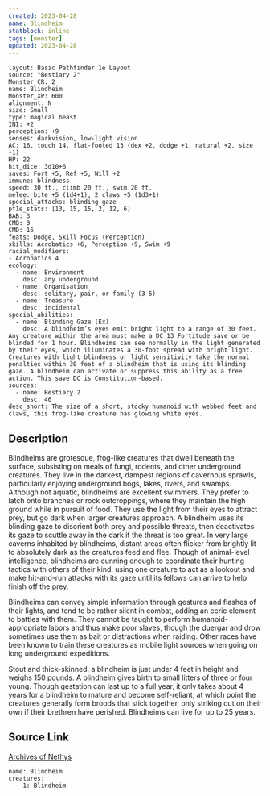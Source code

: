 ```yaml
---
created: 2023-04-28
name: Blindheim
statblock: inline
tags: [monster]
updated: 2023-04-28
---
```

```statblock
layout: Basic Pathfinder 1e Layout
source: "Bestiary 2"
Monster_CR: 2
name: Blindheim
Monster_XP: 600
alignment: N
size: Small
type: magical beast
INI: +2
perception: +9
senses: darkvision, low-light vision
AC: 16, touch 14, flat-footed 13 (dex +2, dodge +1, natural +2, size +1)
HP: 22
hit_dice: 3d10+6
saves: Fort +5, Ref +5, Will +2
immune: blindness
speed: 30 ft., climb 20 ft., swim 20 ft.
melee: bite +5 (1d4+1), 2 claws +5 (1d3+1)
special_attacks: blinding gaze
pf1e_stats: [13, 15, 15, 2, 12, 6]
BAB: 3
CMB: 3
CMD: 16
feats: Dodge, Skill Focus (Perception)
skills: Acrobatics +6, Perception +9, Swim +9
racial_modifiers:
- Acrobatics 4
ecology:
  - name: Environment
    desc: any underground
  - name: Organisation
    desc: solitary, pair, or family (3-5)
  - name: Treasure
    desc: incidental
special_abilities:
  - name: Blinding Gaze (Ex)
    desc: A blindheim’s eyes emit bright light to a range of 30 feet. Any creature within the area must make a DC 13 Fortitude save or be blinded for 1 hour. Blindheims can see normally in the light generated by their eyes, which illuminates a 30-foot spread with bright light. Creatures with light blindness or light sensitivity take the normal penalties within 30 feet of a blindheim that is using its blinding gaze. A blindheim can activate or suppress this ability as a free action. This save DC is Constitution-based.
sources:
  - name: Bestiary 2
    desc: 46
desc_short: The size of a short, stocky humanoid with webbed feet and claws, this frog-like creature has glowing white eyes. 
```
## Description
Blindheims are grotesque, frog-like creatures that dwell beneath the surface, subsisting on meals of fungi, rodents, and other underground creatures. They live in the darkest, dampest regions of cavernous sprawls, particularly enjoying underground bogs, lakes, rivers, and swamps. Although not aquatic, blindheims are excellent swimmers. They prefer to latch onto branches or rock outcroppings, where they maintain the high ground while in pursuit of food. They use the light from their eyes to attract prey, but go dark when larger creatures approach. A blindheim uses its blinding gaze to disorient both prey and possible threats, then deactivates its gaze to scuttle away in the dark if the threat is too great. In very large caverns inhabited by blindheims, distant areas often flicker from brightly lit to absolutely dark as the creatures feed and flee. Though of animal-level intelligence, blindheims are cunning enough to coordinate their hunting tactics with others of their kind, using one creature to act as a lookout and make hit-and-run attacks with its gaze until its fellows can arrive to help finish off the prey. 

Blindheims can convey simple information through gestures and flashes of their lights, and tend to be rather silent in combat, adding an eerie element to battles with them. They cannot be taught to perform humanoid-appropriate labors and thus make poor slaves, though the duergar and drow sometimes use them as bait or distractions when raiding. Other races have been known to train these creatures as mobile light sources when going on long underground expeditions. 

Stout and thick-skinned, a blindheim is just under 4 feet in height and weighs 150 pounds. A blindheim gives birth to small litters of three or four young. Though gestation can last up to a full year, it only takes about 4 years for a blindheim to mature and become self-reliant, at which point the creatures generally form broods that stick together, only striking out on their own if their brethren have perished. Blindheims can live for up to 25 years.
## Source Link
[Archives of Nethys](https://aonprd.com/MonsterDisplay.aspx?ItemName=Blindheim)
```encounter-table
name: Blindheim
creatures:
  - 1: Blindheim
```
